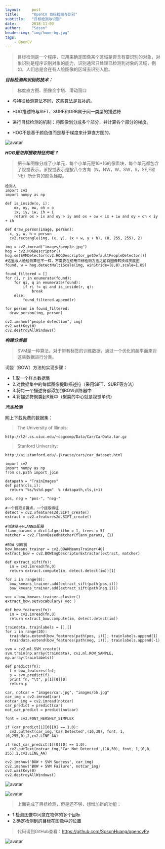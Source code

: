 ```yaml
---
layout:     post
title:      "OpenCV 目标检测与识别"
subtitle:   "目标检测与识别"
date:       2018-11-09
author:     "Soson"
header-img: "img/home-bg.jpg"
tags:
    - OpenCV
---
```


>目标检测是一个程序，它用来确定图像某个区域是否含有要识别的对象，对象识别是程序识别对象的能力，识别通常只处理已检测到对象的区域，例如，人们总是会在有人脸图像的区域去识别人脸。

***目标检测和识别的技术：***
>梯度直方图、图像金字塔、滑动窗口

- 与特征检测算法不同，这些算法是互补的。

- HOG描述符与SIFT、SURF和ORB属于同一类型的描述符

- 进行目标检测的机制：将图像划分成多个部分，并计算各个部分的梯度。

- HOG不是基于颜色值而是基于梯度来计算直方图的。

![avatar](https://raw.githubusercontent.com/SosonHuang/imagesource/master/11-09/IMG_9057.JPG)



***HOG是怎样提取特征的呢？***

>把卡车图像分成了小单元，每个小单元是16*16的像素块，每个单元都包含了视觉表示，该视觉表示是按八个方向（N，NW，W，SW，S，SE,E和NE）所计算的颜色梯度。


```
检测人
import cv2
import numpy as np

def is_inside(o, i):
    ox, oy, ow, oh = o
    ix, iy, iw, ih = i
    return ox > ix and oy > iy and ox + ow < ix + iw and oy + oh < iy + ih

def draw_person(image, person):
  x, y, w, h = person
  cv2.rectangle(img, (x, y), (x + w, y + h), (0, 255, 255), 2)

img = cv2.imread("images/people.jpg")
hog = cv2.HOGDescriptor()
hog.setSVMDetector(cv2.HOGDescriptor_getDefaultPeopleDetector())
#这里与人脸检测算法不一样，不需要在使用目标检测方法之前将图像转换成灰度图
found, w = hog.detectMultiScale(img, winStride=(8,8),scale=1.05)

found_filtered = []
for ri, r in enumerate(found):
    for qi, q in enumerate(found):
        if ri != qi and is_inside(r, q):
            break
    else:
        found_filtered.append(r)

for person in found_filtered:
  draw_person(img, person)

cv2.imshow("people detection", img)  
cv2.waitKey(0)
cv2.destroyAllWindows()
```

***构建分类器***

>SVM是一种算法，对于带有标签的训练数据，通过一个优化的超平面来对这些数据进行分类。
>

词袋（BOW）方法的实现步骤：

- 1.取一个样本数据集
- 2.对数据集中的每幅图像提取描述符（采用SIFT、SURF等方法）
- 3.将每一个描述符都添加到BOW训练器中
- 4.将描述符聚类到K簇中（聚类的中心就是视觉单词）


***汽车检测***

网上下载免费的数据集：

>The University of Illinois:

```
http://l2r.cs.uiuc.edu/~cogcomp/Data/Car/CarData.tar.gz
```

>Stanford University: 

```
http://ai.stanford.edu/~jkrause/cars/car_dataset.html
```

```
import cv2
import numpy as np
from os.path import join

datapath = "TrainImages"
def path(cls,i):
  return "%s/%s%d.pgm"  % (datapath,cls,i+1)

pos, neg = "pos-", "neg-"

#一个提取关键点，一个提取特征
detect = cv2.xfeatures2d.SIFT_create()
extract = cv2.xfeatures2d.SIFT_create()

#创建基于FLANN匹配器
flann_params = dict(algorithm = 1, trees = 5)
matcher = cv2.FlannBasedMatcher(flann_params, {})

#BOW 训练器
bow_kmeans_trainer = cv2.BOWKMeansTrainer(40)
extract_bow = cv2.BOWImgDescriptorExtractor(extract, matcher)

def extract_sift(fn):
  im = cv2.imread(fn,0)
  return extract.compute(im, detect.detect(im))[1]
  
for i in range(8):
  bow_kmeans_trainer.add(extract_sift(path(pos,i)))
  bow_kmeans_trainer.add(extract_sift(path(neg,i)))
  
voc = bow_kmeans_trainer.cluster()
extract_bow.setVocabulary( voc )

def bow_features(fn):
  im = cv2.imread(fn,0)
  return extract_bow.compute(im, detect.detect(im))

traindata, trainlabels = [],[]
for i in range(20): 
  traindata.extend(bow_features(path(pos, i))); trainlabels.append(1)
  traindata.extend(bow_features(path(neg, i))); trainlabels.append(-1)

svm = cv2.ml.SVM_create()
svm.train(np.array(traindata), cv2.ml.ROW_SAMPLE, np.array(trainlabels))

def predict(fn):
  f = bow_features(fn);  
  p = svm.predict(f)
  print fn, "\t", p[1][0][0]
  return p
  
car, notcar = "images/car.jpg", "images/bb.jpg"
car_img = cv2.imread(car)
notcar_img = cv2.imread(notcar)
car_predict = predict(car)
not_car_predict = predict(notcar)

font = cv2.FONT_HERSHEY_SIMPLEX

if (car_predict[1][0][0] == 1.0):
  cv2.putText(car_img,'Car Detected',(10,30), font, 1,(0,255,0),2,cv2.LINE_AA)

if (not_car_predict[1][0][0] == 1.0):
  cv2.putText(notcar_img,'Car Not Detected',(10,30), font, 1,(0,0, 255),2,cv2.LINE_AA)

cv2.imshow('BOW + SVM Success', car_img)
cv2.imshow('BOW + SVM Failure', notcar_img)
cv2.waitKey(0)
cv2.destroyAllWindows()
```
![avatar](https://raw.githubusercontent.com/SosonHuang/imagesource/master/11-09/09033F1C-D883-49E4-931A-3D41A78116E1.png)

![avatar](https://raw.githubusercontent.com/SosonHuang/imagesource/master/11-09/5D969143-62FD-453E-A2A4-192B094CE712.png)

>上面完成了目标检测，但是还不够，想增加新的功能：

- 1.检测图像中同意在物体的多个目标
- 2.确定检测到的目标在图像中的位置

>代码请到GitHub查看：https://github.com/SosonHuang/opencvPy


![avatar](https://raw.githubusercontent.com/SosonHuang/imagesource/master/11-09/A33B8227-5870-4270-9A3E-1FD8EDBCB60F.png)


